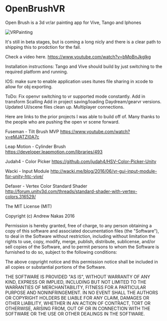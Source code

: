 # OpenBrushVR
Open Brush is a 3d vr/ar painting app for Vive, Tango and Iphones

![VRPainting](http://i.imgur.com/K8TDGh7.gif)

It's still in beta stages, but is coming a long nicly and there is a clear path to shipping this to prodction for the fall.


Check a video here.
https://www.youtube.com/watch?v=bMpBnJkgIkg

Installation instructions:
Tango and Vive should build by just switching to the required platform and running.

IOS: make sure to enable application uses itunes file sharing in xcode to allow for obj exporting.


ToDo:
Fix openvr switching to vr supported mode constantly. 
Add in transform Scalling
Add in project saving/loading
Daydream/gearvr versions. 
Updated UI/scene files clean up.
Multiplayer connections.


Here are links to the prior projects I was able to build off of. Many thanks to the people who are pushing the open vr scene forward.  

Fuseman - Tilt Brush MVP 
https://www.youtube.com/watch?v=eMJATZI0A7c

Leap Motion - Cylinder Brush
https://developer.leapmotion.com/libraries/493

Judah4 - Color Picker
https://github.com/judah4/HSV-Color-Picker-Unity

Wacki - Input Module
http://wacki.me/blog/2016/06/vr-gui-input-module-for-unity-htc-vive/

Defaxer - Vertex Color Standard Shader 
http://forum.unity3d.com/threads/standard-shader-with-vertex-colors.316529/


The MIT License (MIT)

Copyright (c) Andrew Nakas 2016

Permission is hereby granted, free of charge, to any person obtaining a copy of this software and associated documentation files (the "Software"), to deal in the Software without restriction, including without limitation the rights to use, copy, modify, merge, publish, distribute, sublicense, and/or sell copies of the Software, and to permit persons to whom the Software is furnished to do so, subject to the following conditions:

The above copyright notice and this permission notice shall be included in all copies or substantial portions of the Software.

THE SOFTWARE IS PROVIDED "AS IS", WITHOUT WARRANTY OF ANY KIND, EXPRESS OR IMPLIED, INCLUDING BUT NOT LIMITED TO THE WARRANTIES OF MERCHANTABILITY, FITNESS FOR A PARTICULAR PURPOSE AND NONINFRINGEMENT. IN NO EVENT SHALL THE AUTHORS OR COPYRIGHT HOLDERS BE LIABLE FOR ANY CLAIM, DAMAGES OR OTHER LIABILITY, WHETHER IN AN ACTION OF CONTRACT, TORT OR OTHERWISE, ARISING FROM, OUT OF OR IN CONNECTION WITH THE SOFTWARE OR THE USE OR OTHER DEALINGS IN THE SOFTWARE.
